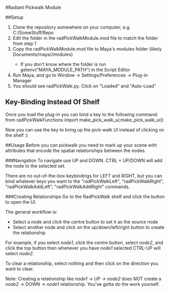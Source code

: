 #Radiant Pickwalk Module

##Setup
1. Clone the repository somewhere on your computer, e.g. C:/SomeStuff/Repo
2. Edit the folder in the radPickWalkModule.mod file to match the folder from step 1
3. Copy the radPickWalkModule.mod file to Maya's modules folder (likely Documents/maya/<version>/modules)
    * If you don't know where the folder is run getenv("MAYA_MODULE_PATH") in the Script Editor
4. Run Maya, and go to Window -> Settings/Preferences -> Plug-in Manager
5. You should see radPickWalk.py. Click on "Loaded" and "Auto-Load"

## Key-Binding Instead Of Shelf
Once you load the plug-in you can bind a key to the following command:
    from radPickWalkFunctions import make_pick_walk_ui;make_pick_walk_ui()

Now you can use the key to bring up the pick-walk UI instead of clicking on the shelf :)

##Usage
Before you can pickwalk you need to mark up your scene with attributes that encode the
spatial relationships between the nodes.

###Navigation
To navigate use UP and DOWN. CTRL + UP/DOWN will add the node to the selected set.

There are no out-of-the-box keybindings for LEFT and RIGHT, but you can bind whatever keys you want
to the "radPickWalkLeft", "radPickWalkRight", "radPickWalkAddLeft", "radPickWalkAddRight" commands.

###Creating Relationships
Go to the RadPickWalk shelf and click the button to open the UI.

The general workflow is:
* Select a node and click the centre button to set it as the source node
* Select another node and click on the up/down/left/right button to create the relationship

For example, if you select _node1_, click the centre button, select _node2_, and click the top button then
whenever you have _node1_ selected CTRL-UP will select _node2_.

To clear a relationship, select nothing and then click on the direction you want to clear.

Note: Creating a relationship like _node1_ -> UP -> _node2_ does NOT create a _node2_ -> DOWN -> _node1_ relationship. You've gotta do the work yourself.

